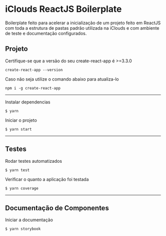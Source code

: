 # iClouds ReactJS Boilerplate

Boilerplate feito para acelerar a inicialização de um projeto feito em ReactJS com toda a estrutura de pastas padrão utilizada na iClouds e com ambiente de teste e documentação configurados.

## Projeto

Certifique-se que a versão do seu create-react-app é >=3.3.0

`create-react-app --version`

Caso não seja utilize o comando abaixo para atualiza-lo

`npm i -g create-react-app`

---

Instalar dependencias

`$ yarn`

Iniciar o projeto

`$ yarn start`

---

## Testes

Rodar testes automatizados

`$ yarn test`

Verificar o quanto a aplicação foi testada

`$ yarn coverage`

---

## Documentação de Componentes

Iniciar a documentação

`$ yarn storybook`
